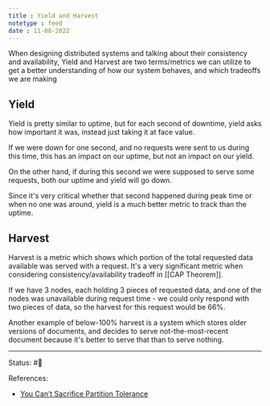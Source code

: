```yaml
---
title : Yield and Harvest
notetype : feed
date : 11-08-2022
---
```


When designing distributed systems and talking about their consistency and availability, Yield and Harvest are two terms/metrics we can utilize to get a better understanding of how our system behaves, and which tradeoffs we are making

## Yield

Yield is pretty similar to uptime, but for each second of downtime, yield asks how important it was, instead just taking it at face value.

If we were down for one second, and no requests were sent to us during this time, this has an impact on our uptime, but not an impact on our yield.

On the other hand, if during this second we were supposed to serve some requests, both our uptime and yield will go down.

Since it's very critical whether that second happened during peak time or when no one was around, yield is a much better metric to track than the uptime.

## Harvest

Harvest is a metric which shows which portion of the total requested data available was served with a request. It's a very significant metric when considering consistency/availability tradeoff in [[CAP Theorem]].

If we have 3 nodes, each holding 3 pieces of requested data, and one of the nodes was unavailable during request time - we could only respond with two pieces of data, so the harvest for this request would be 66%.

Another example of below-100% harvest is a system which stores older versions of documents, and decides to serve not-the-most-recent document because it's better to serve that than to serve nothing.


-----

Status: #🌱 

References:
- [You Can’t Sacrifice Partition Tolerance](https://codahale.com/you-cant-sacrifice-partition-tolerance/)

